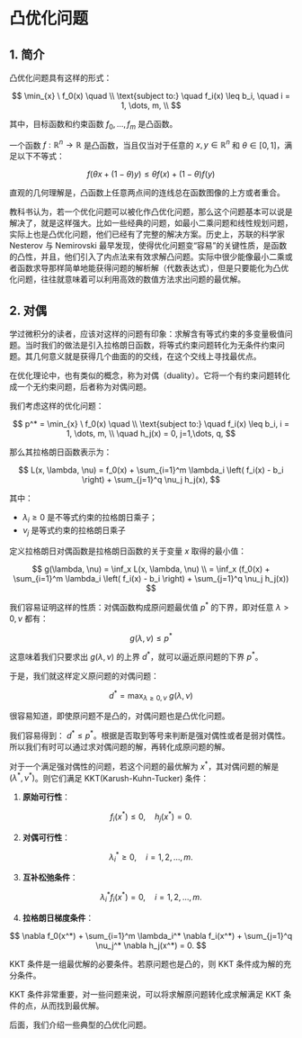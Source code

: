 # 凸优化问题

## 1. 简介

凸优化问题具有这样的形式：

$$
    \min_{x} \ f_0(x) \quad  \\
    \text{subject to:} 
    \quad f_i(x) \leq b_i, \quad i = 1,  \dots, m, \\
$$

其中，目标函数和约束函数 $f_0, \dots, f_m$ 是凸函数。

一个函数 $f: \mathbb{R}^n \to \mathbb{R}$ 是凸函数，当且仅当对于任意的 $x, y \in \mathbb{R}^n$ 和 $\theta \in [0, 1]$，满足以下不等式：

$$
f(\theta x + (1 - \theta)y) \leq \theta f(x) + (1 - \theta)f(y) 
$$

直观的几何理解是，凸函数上任意两点间的连线总在函数图像的上方或者重合。

教科书认为，若一个优化问题可以被化作凸优化问题，那么这个问题基本可以说是解决了，就是这样强大。比如一些经典的问题，如最小二乘问题和线性规划问题，实际上也是凸优化问题，他们已经有了完整的解决方案。历史上，苏联的科学家 Nesterov 与 Nemirovski 最早发现，使得优化问题变“容易”的关键性质，是函数的凸性，并且，他们引入了内点法来有效求解凸问题。实际中很少能像最小二乘或者函数求导那样简单地能获得问题的解析解（代数表达式），但是只要能化为凸优化问题，往往就意味着可以利用高效的数值方法求出问题的最优解。


## 2. 对偶

学过微积分的读者，应该对这样的问题有印象：求解含有等式约束的多变量极值问题。当时我们的做法是引入拉格朗日函数，将等式约束问题转化为无条件约束问题。其几何意义就是获得几个曲面的的交线，在这个交线上寻找最优点。

在优化理论中，也有类似的概念，称为对偶（duality）。它将一个有约束问题转化成一个无约束问题，后者称为对偶问题。

我们考虑这样的优化问题：

$$
    p^* = \min_{x} \ f_0(x) \quad  \\
    \text{subject to:} 
    \quad f_i(x) \leq b_i,  i = 1,  \dots, m, \\
    \quad h_j(x) = 0, j=1,\dots, q,
$$

那么其拉格朗日函数表示为：


$$
L(x, \lambda, \nu) = f_0(x) + \sum_{i=1}^m \lambda_i \left( f_i(x) - b_i \right) + \sum_{j=1}^q \nu_j h_j(x),
$$

其中：

- $\lambda_i \geq 0$ 是不等式约束的拉格朗日乘子；
- $\nu_j$ 是等式约束的拉格朗日乘子

定义拉格朗日对偶函数是拉格朗日函数的关于变量 $x$ 取得的最小值：

$$
g(\lambda, \nu) = \inf_x L(x, \lambda, \nu) \\
 = \inf_x (f_0(x) + \sum_{i=1}^m \lambda_i \left( f_i(x) - b_i \right) + \sum_{j=1}^q \nu_j h_j(x))
$$

我们容易证明这样的性质：对偶函数构成原问题最优值 $p^*$ 的下界，即对任意 $\lambda>0, \nu$ 都有：

$$
g(\lambda, \nu) \leq p^*
$$

这意味着我们只要求出 $g(\lambda, \nu)$ 的上界 $d^*$，就可以逼近原问题的下界 $p^*$。

于是，我们就这样定义原问题的对偶问题：

$$
d^*=\max_{\lambda \geq 0, \nu} \ g(\lambda, \nu)
$$

很容易知道，即使原问题不是凸的，对偶问题也是凸优化问题。

我们容易得到： $d^* \leq p^*$。根据是否取到等号来判断是强对偶性或者是弱对偶性。所以我们有时可以通过求对偶问题的解，再转化成原问题的解。



对于一个满足强对偶性的问题，若这个问题的最优解为 $x^*$，其对偶问题的解是 $(\lambda^*, \nu^*)$。则它们满足 KKT(Karush-Kuhn-Tucker) 条件：

1. **原始可行性**：
   
$$ 
   f_i(x^*) \leq 0, \quad h_j(x^*) = 0.
$$

2. **对偶可行性**：

$$
   \lambda_i^* \geq 0, \quad i = 1, 2, \dots, m.
$$

3. **互补松弛条件**：

$$
   \lambda_i^* f_i(x^*) = 0, \quad i = 1, 2, \dots, m.
$$

4. **拉格朗日梯度条件**：
   
$$
   \nabla f_0(x^*) + \sum_{i=1}^m \lambda_i^* \nabla f_i(x^*) + \sum_{j=1}^q \nu_j^* \nabla h_j(x^*) = 0.
$$

KKT 条件是一组最优解的必要条件。若原问题也是凸的，则 KKT 条件成为解的充分条件。

KKT 条件非常重要，对一些问题来说，可以将求解原问题转化成求解满足 KKT 条件的点，从而找到最优解。

后面，我们介绍一些典型的凸优化问题。